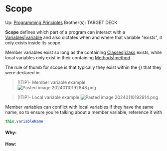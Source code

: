 # Scope

Up: [Programming Principles](programming_principles)
Brother(s):
TARGET DECK

**Scope** defines which part of a program can interact with a [Variables|variable](variables|variable) and also dictates when and where that variable "exists", it only exists inside its scope.

Member variables exist so long as the containing [Classes|class](classes|class) exists, while local variables only exist in their containing [Methods|method](methods|method).

The rule of thumb for scope is that typically they exist within the $\{\}$ that they were declared in.

>[!TIP]- Member variable example
>![Pasted image 20240110192848.png](pasted_image_20240110192848.png)

>[!TIP]- Local variable example
>![Pasted image 20240110192914.png](pasted_image_20240110192914.png)

Member variables can conflict with local variables if they have the same name, so to ensure you're talking about a member variable, reference it with 
```Java
this.variableName
```




























#### Why:
#### How:









